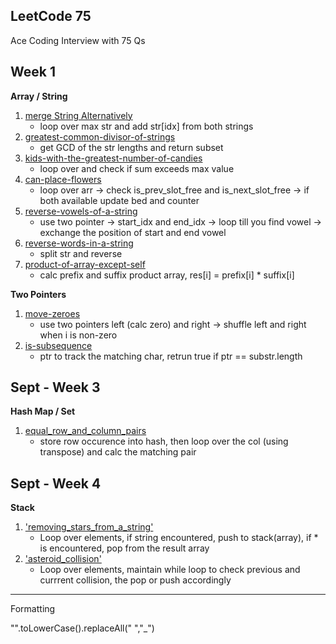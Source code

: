 ## LeetCode 75

Ace Coding Interview with 75 Qs

## Week 1

**Array / String**

1. [merge String Alternatively](https://leetcode.com/problems/merge-strings-alternately/)
   - loop over max str and add str[idx] from both strings
2. [greatest-common-divisor-of-strings](https://leetcode.com/problems/greatest-common-divisor-of-strings/)
   - get GCD of the str lengths and return subset
3. [kids-with-the-greatest-number-of-candies](https://leetcode.com/problems/kids-with-the-greatest-number-of-candies/)
   - loop over and check if sum exceeds max value
4. [can-place-flowers](https://leetcode.com/problems/can-place-flowers/)
   - loop over arr -> check is_prev_slot_free and is_next_slot_free -> if both available update bed and counter
5. [reverse-vowels-of-a-string](https://leetcode.com/problems/reverse-vowels-of-a-string)
   - use two pointer -> start_idx and end_idx -> loop till you find vowel -> exchange the position of start and end vowel
6. [reverse-words-in-a-string](https://leetcode.com/problems/reverse-words-in-a-string)
   - split str and reverse
7. [product-of-array-except-self](https://leetcode.com/problems/product-of-array-except-self)
   - calc prefix and suffix product array, res[i] = prefix[i] \* suffix[i]

**Two Pointers**

1. [move-zeroes](https://leetcode.com/problems/move-zeroes)
   - use two pointers left (calc zero) and right -> shuffle left and right when i is non-zero
2. [is-subsequence](https://leetcode.com/problems/is-subsequence)
   - ptr to track the matching char, retrun true if ptr == substr.length

## Sept - Week 3

**Hash Map / Set**

1. [equal_row_and_column_pairs](https://leetcode.com/problems/equal-row-and-column-pairs/)
   - store row occurence into hash, then loop over the col (using transpose) and calc the matching pair

## Sept - Week 4

**Stack**

1. ['removing_stars_from_a_string'](https://leetcode.com/problems/removing-stars-from-a-string)
   - Loop over elements, if string encountered, push to stack(array), if \* is encountered, pop from the result array
2. ['asteroid_collision'](https://leetcode.com/problems/asteroid-collision)
   - Loop over elements, maintain while loop to check previous and currrent collision, the pop or push accordingly

---

Formatting

"".toLowerCase().replaceAll(" ","\_")
